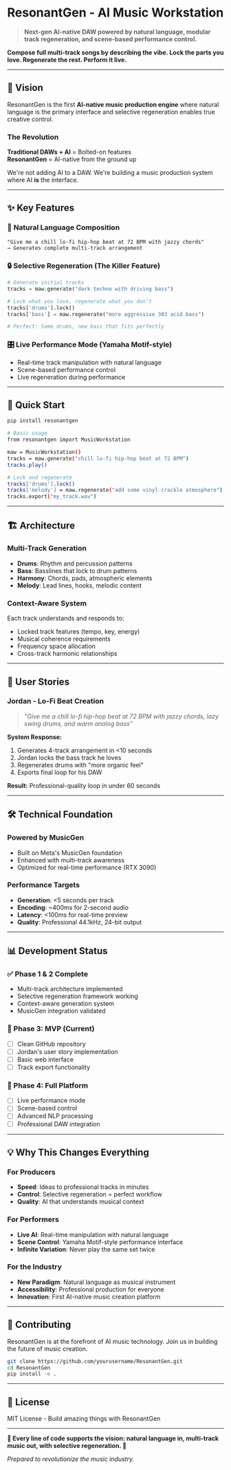 # ResonantGen - AI Music Workstation

> **Next-gen AI-native DAW powered by natural language, modular track regeneration, and scene-based performance control.**

**Compose full multi-track songs by describing the vibe. Lock the parts you love. Regenerate the rest. Perform it live.**

---

## 🎯 Vision

ResonantGen is the first **AI-native music production engine** where natural language is the primary interface and selective regeneration enables true creative control.

### The Revolution

**Traditional DAWs + AI** = Bolted-on features  
**ResonantGen** = AI-native from the ground up

We're not adding AI to a DAW. We're building a music production system where AI **is** the interface.

---

## ✨ Key Features

### 🎵 **Natural Language Composition**
```
"Give me a chill lo-fi hip-hop beat at 72 BPM with jazzy chords"
→ Generates complete multi-track arrangement
```

### 🔒 **Selective Regeneration** (The Killer Feature)
```python
# Generate initial tracks
tracks = maw.generate("dark techno with driving bass")

# Lock what you love, regenerate what you don't
tracks['drums'].lock()
tracks['bass'] = maw.regenerate("more aggressive 303 acid bass")

# Perfect: Same drums, new bass that fits perfectly
```

### 🎛️ **Live Performance Mode** (Yamaha Motif-style)
- Real-time track manipulation with natural language
- Scene-based performance control
- Live regeneration during performance

---

## 🚀 Quick Start

```bash
pip install resonantgen

# Basic usage
from resonantgen import MusicWorkstation

maw = MusicWorkstation()
tracks = maw.generate("chill lo-fi hip-hop beat at 72 BPM")
tracks.play()

# Lock and regenerate
tracks['drums'].lock()
tracks['melody'] = maw.regenerate("add some vinyl crackle atmosphere")
tracks.export("my_track.wav")
```

---

## 🏗️ Architecture

### Multi-Track Generation
- **Drums**: Rhythm and percussion patterns
- **Bass**: Basslines that lock to drum patterns  
- **Harmony**: Chords, pads, atmospheric elements
- **Melody**: Lead lines, hooks, melodic content

### Context-Aware System
Each track understands and responds to:
- Locked track features (tempo, key, energy)
- Musical coherence requirements
- Frequency space allocation
- Cross-track harmonic relationships

---

## 👤 User Stories

### Jordan - Lo-Fi Beat Creation
> *"Give me a chill lo-fi hip-hop beat at 72 BPM with jazzy chords, lazy swing drums, and warm analog bass"*

**System Response:**
1. Generates 4-track arrangement in <10 seconds
2. Jordan locks the bass track he loves
3. Regenerates drums with "more organic feel"
4. Exports final loop for his DAW

**Result:** Professional-quality loop in under 60 seconds

---

## 🛠️ Technical Foundation

### Powered by MusicGen
- Built on Meta's MusicGen foundation
- Enhanced with multi-track awareness
- Optimized for real-time performance (RTX 3090)

### Performance Targets
- **Generation**: <5 seconds per track
- **Encoding**: ~400ms for 2-second audio  
- **Latency**: <100ms for real-time preview
- **Quality**: Professional 44.1kHz, 24-bit output

---

## 📊 Development Status

### ✅ Phase 1 & 2 Complete
- Multi-track architecture implemented
- Selective regeneration framework working
- Context-aware generation system
- MusicGen integration validated

### 🚀 Phase 3: MVP (Current)
- [ ] Clean GitHub repository
- [ ] Jordan's user story implementation
- [ ] Basic web interface
- [ ] Track export functionality

### 🌟 Phase 4: Full Platform
- [ ] Live performance mode
- [ ] Scene-based control
- [ ] Advanced NLP processing
- [ ] Professional DAW integration

---

## 💡 Why This Changes Everything

### For Producers
- **Speed**: Ideas to professional tracks in minutes
- **Control**: Selective regeneration = perfect workflow
- **Quality**: AI that understands musical context

### For Performers
- **Live AI**: Real-time manipulation with natural language
- **Scene Control**: Yamaha Motif-style performance interface
- **Infinite Variation**: Never play the same set twice

### For the Industry
- **New Paradigm**: Natural language as musical instrument
- **Accessibility**: Professional production for everyone
- **Innovation**: First AI-native music creation platform

---

## 🤝 Contributing

ResonantGen is at the forefront of AI music technology. Join us in building the future of music creation.

```bash
git clone https://github.com/yourusername/ResonantGen.git
cd ResonantGen
pip install -e .
```

---

## 📄 License

MIT License - Build amazing things with ResonantGen

---

**🎵 Every line of code supports the vision: natural language in, multi-track music out, with selective regeneration. 🎵**

*Prepared to revolutionize the music industry.*